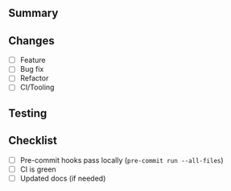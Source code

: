## Summary

<!-- What does this PR change and why? -->

## Changes
- [ ] Feature
- [ ] Bug fix
- [ ] Refactor
- [ ] CI/Tooling

## Testing
<!-- How did you test this change? Include commands, screenshots, or links to CI runs. -->

## Checklist
- [ ] Pre-commit hooks pass locally (`pre-commit run --all-files`)
- [ ] CI is green
- [ ] Updated docs (if needed)
